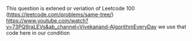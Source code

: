 This question is extened or veriation of Leetcode 100 (https://leetcode.com/problems/same-tree/)
https://www.youtube.com/watch?v=73PQ9raLEVs&ab_channel=Vivekanand-AlgorithmEveryDay
we use that code here in our condition